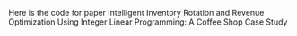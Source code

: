 Here is the code for paper Intelligent Inventory Rotation and Revenue Optimization Using Integer Linear Programming: A Coffee Shop Case Study

